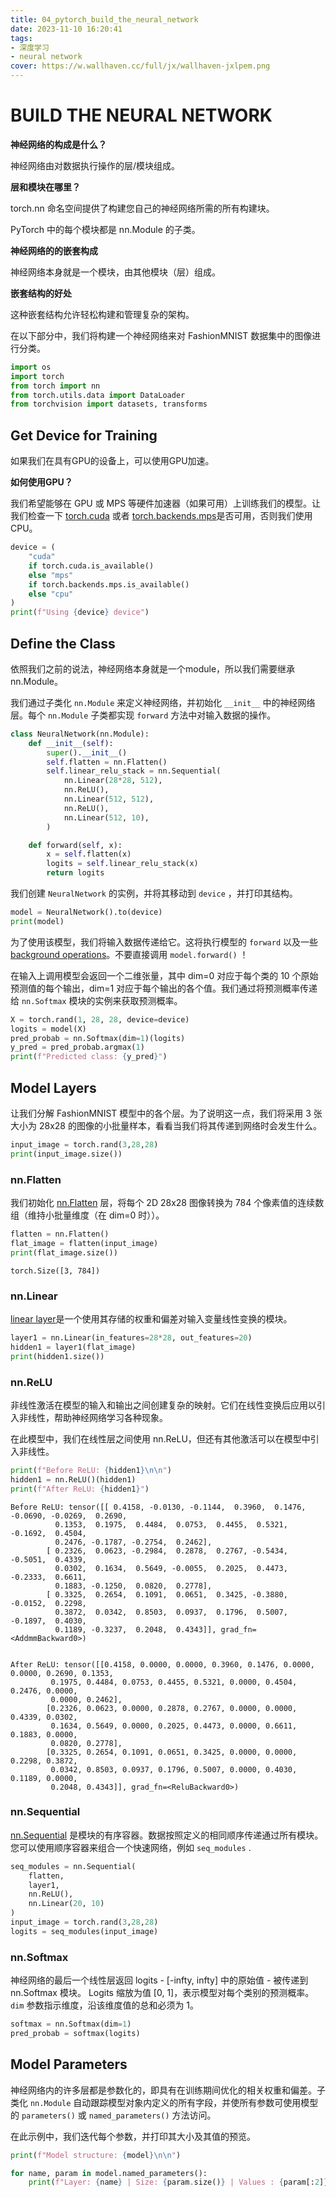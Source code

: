```yaml
---
title: 04_pytorch_build_the_neural_network
date: 2023-11-10 16:20:41
tags:
- 深度学习
- neural network
cover: https://w.wallhaven.cc/full/jx/wallhaven-jxlpem.png
---
```




# BUILD THE NEURAL NETWORK 

**神经网络的构成是什么？**

神经网络由对数据执行操作的层/模块组成。 

**层和模块在哪里？**

torch.nn 命名空间提供了构建您自己的神经网络所需的所有构建块。

 PyTorch 中的每个模块都是 nn.Module 的子类。

**神经网络的的嵌套构成**

神经网络本身就是一个模块，由其他模块（层）组成。

**嵌套结构的好处**

这种嵌套结构允许轻松构建和管理复杂的架构。



在以下部分中，我们将构建一个神经网络来对 FashionMNIST 数据集中的图像进行分类。

```python
import os
import torch
from torch import nn
from torch.utils.data import DataLoader
from torchvision import datasets, transforms
```

## Get Device for Training 

如果我们在具有GPU的设备上，可以使用GPU加速。

**如何使用GPU？**

我们希望能够在 GPU 或 MPS 等硬件加速器（如果可用）上训练我们的模型。让我们检查一下  [torch.cuda](https://pytorch.org/docs/stable/notes/cuda.html) 或者 [torch.backends.mps](https://pytorch.org/docs/stable/notes/mps.html)是否可用，否则我们使用 CPU。

```python
device = (
    "cuda"
    if torch.cuda.is_available()
    else "mps"
    if torch.backends.mps.is_available()
    else "cpu"
)
print(f"Using {device} device")
```

## Define the Class 

依照我们之前的说法，神经网络本身就是一个module，所以我们需要继承nn.Module。

我们通过子类化 `nn.Module` 来定义神经网络，并初始化 `__init__` 中的神经网络层。每个 `nn.Module` 子类都实现 `forward` 方法中对输入数据的操作。

```python
class NeuralNetwork(nn.Module):
    def __init__(self):
        super().__init__()
        self.flatten = nn.Flatten()
        self.linear_relu_stack = nn.Sequential(
            nn.Linear(28*28, 512),
            nn.ReLU(),
            nn.Linear(512, 512),
            nn.ReLU(),
            nn.Linear(512, 10),
        )

    def forward(self, x):
        x = self.flatten(x)
        logits = self.linear_relu_stack(x)
        return logits
```

我们创建 `NeuralNetwork` 的实例，并将其移动到 `device` ，并打印其结构。

```python
model = NeuralNetwork().to(device)
print(model)
```

为了使用该模型，我们将输入数据传递给它。这将执行模型的 `forward` 以及一些[background operations](https://github.com/pytorch/pytorch/blob/270111b7b611d174967ed204776985cefca9c144/torch/nn/modules/module.py#L866)。不要直接调用 `model.forward()` ！

在输入上调用模型会返回一个二维张量，其中 dim=0 对应于每个类的 10 个原始预测值的每个输出，dim=1 对应于每个输出的各个值。我们通过将预测概率传递给 `nn.Softmax` 模块的实例来获取预测概率。

```python 
X = torch.rand(1, 28, 28, device=device)
logits = model(X)
pred_probab = nn.Softmax(dim=1)(logits)
y_pred = pred_probab.argmax(1)
print(f"Predicted class: {y_pred}")
```

## Model Layers

让我们分解 FashionMNIST 模型中的各个层。为了说明这一点，我们将采用 3 张大小为 28x28 的图像的小批量样本，看看当我们将其传递到网络时会发生什么。

```python
input_image = torch.rand(3,28,28)
print(input_image.size())
```

### nn.Flatten

我们初始化 [nn.Flatten](https://pytorch.org/docs/stable/generated/torch.nn.Flatten.html)  层，将每个 2D 28x28 图像转换为 784 个像素值的连续数组（维持小批量维度（在 dim=0 时））。

```python
flatten = nn.Flatten()
flat_image = flatten(input_image)
print(flat_image.size())
```

```
torch.Size([3, 784])
```

### nn.Linear

 [linear layer](https://pytorch.org/docs/stable/generated/torch.nn.Linear.html)是一个使用其存储的权重和偏差对输入变量线性变换的模块。

```python
layer1 = nn.Linear(in_features=28*28, out_features=20)
hidden1 = layer1(flat_image)
print(hidden1.size())
```

### nn.ReLU 

非线性激活在模型的输入和输出之间创建复杂的映射。它们在线性变换后应用以引入非线性，帮助神经网络学习各种现象。

在此模型中，我们在线性层之间使用 nn.ReLU，但还有其他激活可以在模型中引入非线性。

```python
print(f"Before ReLU: {hidden1}\n\n")
hidden1 = nn.ReLU()(hidden1)
print(f"After ReLU: {hidden1}")
```

```
Before ReLU: tensor([[ 0.4158, -0.0130, -0.1144,  0.3960,  0.1476, -0.0690, -0.0269,  0.2690,
          0.1353,  0.1975,  0.4484,  0.0753,  0.4455,  0.5321, -0.1692,  0.4504,
          0.2476, -0.1787, -0.2754,  0.2462],
        [ 0.2326,  0.0623, -0.2984,  0.2878,  0.2767, -0.5434, -0.5051,  0.4339,
          0.0302,  0.1634,  0.5649, -0.0055,  0.2025,  0.4473, -0.2333,  0.6611,
          0.1883, -0.1250,  0.0820,  0.2778],
        [ 0.3325,  0.2654,  0.1091,  0.0651,  0.3425, -0.3880, -0.0152,  0.2298,
          0.3872,  0.0342,  0.8503,  0.0937,  0.1796,  0.5007, -0.1897,  0.4030,
          0.1189, -0.3237,  0.2048,  0.4343]], grad_fn=<AddmmBackward0>)


After ReLU: tensor([[0.4158, 0.0000, 0.0000, 0.3960, 0.1476, 0.0000, 0.0000, 0.2690, 0.1353,
         0.1975, 0.4484, 0.0753, 0.4455, 0.5321, 0.0000, 0.4504, 0.2476, 0.0000,
         0.0000, 0.2462],
        [0.2326, 0.0623, 0.0000, 0.2878, 0.2767, 0.0000, 0.0000, 0.4339, 0.0302,
         0.1634, 0.5649, 0.0000, 0.2025, 0.4473, 0.0000, 0.6611, 0.1883, 0.0000,
         0.0820, 0.2778],
        [0.3325, 0.2654, 0.1091, 0.0651, 0.3425, 0.0000, 0.0000, 0.2298, 0.3872,
         0.0342, 0.8503, 0.0937, 0.1796, 0.5007, 0.0000, 0.4030, 0.1189, 0.0000,
         0.2048, 0.4343]], grad_fn=<ReluBackward0>)
```

### nn.Sequential

[nn.Sequential](https://pytorch.org/docs/stable/generated/torch.nn.Sequential.html)  是模块的有序容器。数据按照定义的相同顺序传递通过所有模块。您可以使用顺序容器来组合一个快速网络，例如 `seq_modules` .

```python
seq_modules = nn.Sequential(
    flatten,
    layer1,
    nn.ReLU(),
    nn.Linear(20, 10)
)
input_image = torch.rand(3,28,28)
logits = seq_modules(input_image)

```

### nn.Softmax

神经网络的最后一个线性层返回 logits - [-infty, infty] 中的原始值 - 被传递到 nn.Softmax 模块。 Logits 缩放为值 [0, 1]，表示模型对每个类别的预测概率。 `dim` 参数指示维度，沿该维度值的总和必须为 1。

```python
softmax = nn.Softmax(dim=1)
pred_probab = softmax(logits)
```

## Model Parameters 

神经网络内的许多层都是参数化的，即具有在训练期间优化的相关权重和偏差。子类化 `nn.Module` 自动跟踪模型对象内定义的所有字段，并使所有参数可使用模型的 `parameters()` 或 `named_parameters()` 方法访问。

在此示例中，我们迭代每个参数，并打印其大小及其值的预览。

```python
print(f"Model structure: {model}\n\n")

for name, param in model.named_parameters():
    print(f"Layer: {name} | Size: {param.size()} | Values : {param[:2]} \n")
```

